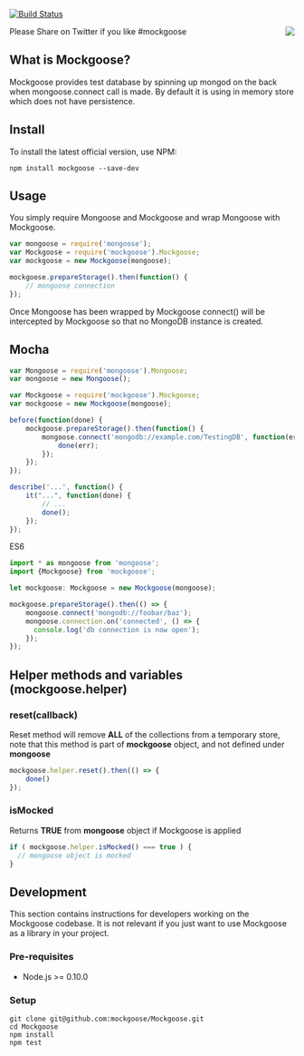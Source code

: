 [![Build Status](https://travis-ci.org/mccormicka/Mockgoose.png?branch=master)](https://travis-ci.org/mccormicka/Mockgoose)

Please Share on Twitter if you like #mockgoose
<a href="https://twitter.com/intent/tweet?hashtags=mockgoose&amp;&amp;text=Check%20out%20this%20%23Mongoose%20%23MongoDB%20Mocking%20Framework&amp;tw_p=tweetbutton&amp;url=http%3A%2F%2Fbit.ly%2F19gcHwm&amp;via=omnipitence" style="float:right">
<img src="https://raw.github.com/mccormicka/Mockgoose/master/twittershare.png">
</a>

## What is Mockgoose?

Mockgoose provides test database by spinning up mongod on the back when mongoose.connect call is made. By default it is using in memory store which does not have persistence.

## Install
To install the latest official version, use NPM:

    npm install mockgoose --save-dev


## Usage
You simply require Mongoose and Mockgoose and wrap Mongoose with Mockgoose.

```javascript
var mongoose = require('mongoose');
var Mockgoose = require('mockgoose').Mockgoose;
var mockgoose = new Mockgoose(mongoose);

mockgoose.prepareStorage().then(function() {
	// mongoose connection		
});
```

Once Mongoose has been wrapped by Mockgoose connect() will be intercepted by Mockgoose so that no MongoDB instance is created.

## Mocha

```javascript
var Mongoose = require('mongoose').Mongoose;
var mongoose = new Mongoose();

var Mockgoose = require('mockgoose').Mockgoose;
var mockgoose = new Mockgoose(mongoose);

before(function(done) {
	mockgoose.prepareStorage().then(function() {
		mongoose.connect('mongodb://example.com/TestingDB', function(err) {
			done(err);
		});
	});
});

describe('...', function() {
	it("...", function(done) {
		// ...
		done();
	});
});
```

ES6

```javascript
import * as mongoose from 'mongoose';
import {Mockgoose} from 'mockgoose';

let mockgoose: Mockgoose = new Mockgoose(mongoose);

mockgoose.prepareStorage().then(() => {
	mongoose.connect('mongodb://foobar/baz');
	mongoose.connection.on('connected', () => {  
	  console.log('db connection is now open');
	}); 
});
```

## Helper methods and variables (mockgoose.helper)

### reset(callback)
Reset method will remove **ALL** of the collections from a temporary store,
note that this method is part of **mockgoose** object, and not defined under
**mongoose**

```javascript
mockgoose.helper.reset().then(() => {
	done()
});
```

### isMocked
Returns **TRUE** from **mongoose** object if Mockgoose is applied

```javascript
if ( mockgoose.helper.isMocked() === true ) {
  // mongoose object is mocked
}
```

## Development

This section contains instructions for developers working on the Mockgoose codebase.
It is not relevant if you just want to use Mockgoose as a library in your project.

### Pre-requisites

* Node.js >= 0.10.0

### Setup

```
git clone git@github.com:mockgoose/Mockgoose.git
cd Mockgoose
npm install
npm test
```
